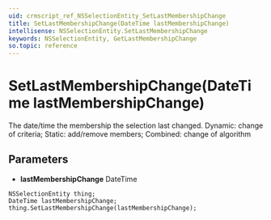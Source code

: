 ```yaml
---
uid: crmscript_ref_NSSelectionEntity_SetLastMembershipChange
title: SetLastMembershipChange(DateTime lastMembershipChange)
intellisense: NSSelectionEntity.SetLastMembershipChange
keywords: NSSelectionEntity, GetLastMembershipChange
so.topic: reference
---
```


# SetLastMembershipChange(DateTime lastMembershipChange)

The date/time the membership the selection last changed. Dynamic: change of criteria; Static: add/remove members; Combined: change of algorithm

## Parameters

* **lastMembershipChange** DateTime

```crmscript
NSSelectionEntity thing;
DateTime lastMembershipChange;
thing.SetLastMembershipChange(lastMembershipChange);
```

